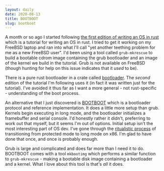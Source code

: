 ```yaml
---
layout: daily
date: 2020-08-13
title: BOOTBOOT
slug: bootboot
---
```


A month or so ago I started following [the first edition of writing an OS in rust](https://os.phil-opp.com/first-edition/)
which is a tutorial for writing an OS in rust.
I tried to get it working on my FreeBSD laptop and ran into what I'll call "yet another teething problem
for me as a new FreeBSD user". I'd been using a tool called `grub-mkrescue` to build a bootable cdrom image
containing the grub bootloader and an image of the kernel we build in the tutorial.
Grub is not available on FreeBSD (though hunting for help on this issue indicates that it _used_ to be).

There is a pure rust bootloader in a crate called [bootloader](https://crates.io/crates/bootloader).
The _second_ edition of the tutorial I'm following uses it (in fact it was written just for the tutorial).
I've avoided it thus far as I want a more general - not rust-specific - understanding of the boot process.

An alternative that I just discovered is [BOOTBOOT](https://wiki.osdev.org/BOOTBOOT) which is a
bootloader protocol and reference implementation. It does a little more setup than grub.
Kernels begin executing in long mode, and the bootloader initializes a framebuffer and serial console.
I'd honestly rather it didn't, preferring to work out that myself, but it seems I'm out of options.
Initial setup isn't the most interesting part of OS dev.
I've gone through the [ritualistic process](https://github.com/gridbugs/writing-an-os-in-rust/blob/master/src/boot.asm)
of transitioning from protected mode to long mode on x86. I'm glad to have done that once, and once is probably enough.

Grub is large and complicated and does far more than I need it to do. BOOTBOOT comes with a tool `mkbootimg`
which performs a similar function to `grub-mkrescue` - making a bootable disk image containing a bootloader
and a kernel. What I love about this tool is that's _all_ it does.
